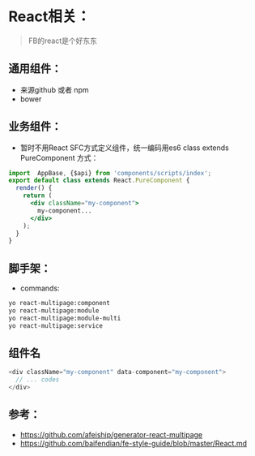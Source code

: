 # React相关：
> FB的react是个好东东

## 通用组件：
+ 来源github 或者 npm
+ bower


## 业务组件：
+ 暂时不用React SFC方式定义组件，统一编码用es6 class extends PureComponent 方式：
```jsx
import  AppBase, {$api} from 'components/scripts/index';
export default class extends React.PureComponent {
  render() {
    return (
      <div className="my-component">
        my-component...
      </div>
    );
  }
}
```

## 脚手架：
+ commands:
```bash
yo react-multipage:component
yo react-multipage:module
yo react-multipage:module-multi
yo react-multipage:service
```

## 组件名
```js
<div className="my-component" data-component="my-component">
  // ... codes
</div>
```


## 参考：
+ https://github.com/afeiship/generator-react-multipage
+ https://github.com/baifendian/fe-style-guide/blob/master/React.md

